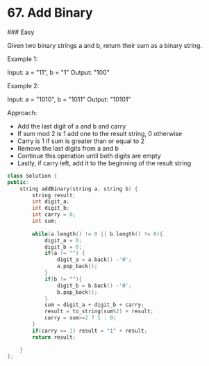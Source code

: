 # 67. Add Binary
### Easy

Given two binary strings a and b, return their sum as a binary string.

Example 1:

Input: a = "11", b = "1"
Output: "100"

Example 2:

Input: a = "1010", b = "1011"
Output: "10101"

Approach:
* Add the last digit of a and b and carry
* If sum mod 2 is 1 add one to the result string, 0 otherwise
* Carry is 1 if sum is greater than or equal to 2
* Remove the last digits from a and b
* Continue this operation until both digits are empty
* Lastly, if carry left, add it to the beginning of the result string

```cpp
class Solution {
public:
    string addBinary(string a, string b) {
        string result;
        int digit_a;
        int digit_b;
        int carry = 0;
        int sum;
        
        while(a.length() != 0 || b.length() != 0){
            digit_a = 0;
            digit_b = 0;
            if(a != "") {
                digit_a = a.back() -'0';
                a.pop_back();
            }
            if(b != ""){
                digit_b = b.back() -'0';
                b.pop_back();
            }
            sum = digit_a + digit_b + carry;
            result = to_string(sum%2) + result;
            carry = sum>=2 ? 1 : 0;
        }
        if(carry == 1) result = "1" + result;
        return result;

    }
};
```